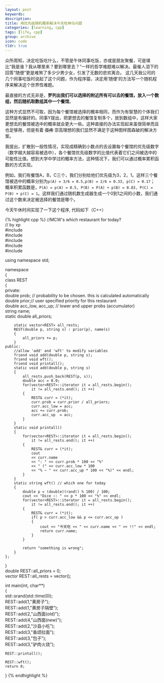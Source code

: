 ```yaml
---
layout: post
keywords: 
description: 
title: 用优先级随机概率解决今天吃神马问题
categories: [learning, cpp]
tags: [life, cpp]
group: archive
icon: code
tldr: true
---
```

众所周知，决定吃饭吃什么，不管是午休同事吃饭，亦或是朋友聚餐，可是堪比“我是谁？我从哪里来？要到哪里去？”一样的哲学难题难以解决。最催人泪下的回答“随便”更是难煞了多少少男少女，引发了无数的悲欢离合。 这几天我公司的几个同事吃饭时说起了这个问题，作为程序猿，决定用‘随便’的方法写一个随机程序来解决这个世界性难题。



最直接的方式无非是，**罗列出我们可以选择的附近所有可以去的餐馆，放入一个数组，然后随机取数组其中一个餐馆**。

这种方式显然不可取，因为每个餐馆被选择的概率相同，而作为有智慧的个体我们显然是有偏好的。同事Y提出，把更想去的餐馆复制多个，放到数组中，这样大家更想去的餐馆被选中的概率就会更大一些。这种直接的办法实现起来虽很简单而且也足够用，但是有着 <del>蛋疼</del> 崇高理想的我们显然不满足于这种图样图森破的解决方案。

我提出，扩散到一般性情况，实现成精确到小数点的去设置每个餐馆的优先级数字（数字越大越容易被选中），各个餐馆优先级数字的比值代表着它们之间被选中的可能性比值。想到大学中学过的概率方法，这种情况下，我们可以通过概率累积函数的方式实现。

例如，我们有餐馆A，B，C三个，我们分别给他们优先级为3，2，1。这样三个餐馆被选中的概率分别为`p(A) = 3/6 = 0.5,p(B) = 2/6 = 0.33, p(C) = 0.17`；概率积累函数是，`P(A) = p(A) = 0.5, P(B) = P(A) + p(B) = 0.83, P(C) = P(B) + p(C) = 1`。这样我们通过随机数生成器生成一个0到1之间的小数，我们通过这个数来决定被选择的餐馆是哪个。

今天午休时间实现了一下这个程序, 代码如下（C++）

<!-- more -->

{% highlight cpp %}
//MCW's which restaurant for today?  
// by xp  
#include <iostream>  
#include <string>  
#include <vector>  
#include <ctime>  
#include <cstdlib>  
  
using namespace std;  
  
namespace  
{  
    class REST  
    {  
    private:  
        double prob; // probability to be chosen. this is calculated automatically  
        double prior;// user specified priority for this restaurant  
        double acc_low, acc_up; // lower and upper probs (accumulator)  
        string name;   
        static double all_priors;  
  
        static vector<REST> all_rests;  
        REST(double p, string s) : prior(p), name(s)  
        {  
            all_priors += p;  
        }  
    public:  
        //allow 'add' and 'wft' to modify variables  
        friend void add(double p, string s);  
        friend void wft();  
        friend void printall();  
        static void add(double p, string s)  
        {  
            all_rests.push_back(REST(p, s));  
            double acc = 0.0;  
            for(vector<REST>::iterator it = all_rests.begin();   
                it != all_rests.end(); it ++)  
            {  
                REST& curr = (*it);  
                curr.prob = curr.prior / all_priors;  
                curr.acc_low = acc;  
                acc += curr.prob;  
                curr.acc_up  = acc;  
            }  
        }  
        static void printall()  
        {  
            for(vector<REST>::iterator it = all_rests.begin();   
                it != all_rests.end(); it ++)  
            {  
                REST& curr = (*it);  
                cout
				<< curr.name 
				<< ": " << curr.prob * 100 << "%" 
				<< " (" << curr.acc_low * 100 
				<< "% ~ " << curr.acc_up * 100 << "%)" << endl;  
            }  
        }  
        static string wft() // which one for today  
        {  
            double p = (double)(rand() % 100) / 100;  
            cout << "Dice ~: " << p * 100 << "%" << endl;  
            for(vector<REST>::iterator it = all_rests.begin();   
                it != all_rests.end(); it ++)  
            {  
                REST& curr = (*it);  
                if( p > curr.acc_low && p <= curr.acc_up )  
                {  
                    cout << "今天吃 << " << curr.name << " >> !!" << endl;  
                    return curr.name;  
                }  
            }  
              
            return "something is wrong";  
        }  
    };  
}  
double REST::all_priors = 0;  
vector<REST> REST::all_rests = vector<REST>();  
  
int main(int, char**)  
{  
    std::srand(std::time(0));  
    REST::add(1,"黄房子");  
    REST::add(1,"黄房子隔壁");  
    REST::add(2,"山西面(old)");  
    REST::add(4,"山西面(new)");  
    REST::add(2,"沙县小吃");  
    REST::add(3,"香颂拉面");  
    REST::add(3,"包子");  
    REST::add(3,"驴肉火烧");  
      
    REST::printall();  
      
    REST::wft();  
    return 0;  
} 
{% endhighlight %}